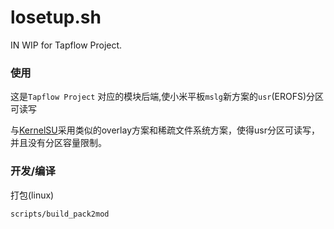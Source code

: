 # losetup.sh

IN WIP for Tapflow Project.

### 使用

这是`Tapflow Project` 对应的模块后端,使小米平板`mslg`新方案的`usr`(EROFS)分区可读写

与[KernelSU](https://github.com/tiann/KernelSU)采用类似的overlay方案和稀疏文件系统方案，使得usr分区可读写，并且没有分区容量限制。

### 开发/编译

打包(linux)

```sh
scripts/build_pack2mod
```